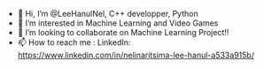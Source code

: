 - 👋 Hi, I’m @LeeHanulNel, C++ developper, Python
- 👀 I’m interested in Machine Learning and Video Games
- 💞️ I’m looking to collaborate on Machine Learning Project!! 
- 📫 How to reach me : LinkedIn: https://www.linkedin.com/in/nelinaritsima-lee-hanul-a533a915b/

<!---
LeeHanulNel/LeeHanulNel is a ✨ special ✨ repository because its `README.md` (this file) appears on your GitHub profile.
You can click the Preview link to take a look at your changes.
--->
